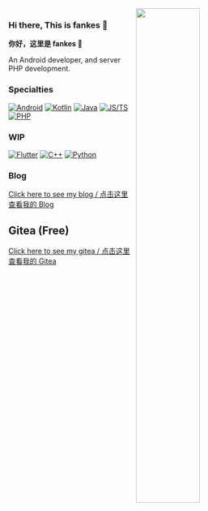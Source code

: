 <img width="50%" align="right" src="https://github-readme-stats.vercel.app/api?username=fankes" />

### Hi there, This is fankes 👋

**你好，这里是 fankes 👋**

An Android developer, and server PHP development.

### Specialties

[![Android](https://img.shields.io/badge/-Android-3DDC84?style=flat&logo=Android&logoColor=white)](#)
[![Kotlin](https://img.shields.io/badge/-Kotlin-7F52FF?style=flat&logo=kotlin&logoColor=white)](#)
[![Java](https://img.shields.io/badge/-Java-007396?style=flat&logo=java&logoColor=white)](#)
[![JS/TS](https://img.shields.io/badge/-JS/TS-ffcc00?style=flat&logo=javascript&logoColor=white)](#)
[![PHP](https://img.shields.io/badge/-PHP-777BB4?style=flat&logo=php&logoColor=white)](#)

### WIP

[![Flutter](https://img.shields.io/badge/-Flutter-6ecdf8?style=flat&logo=flutter&logoColor=white)](#)
[![C++](https://img.shields.io/badge/-C++-00599C?style=flat&logo=c%2B%2B&logoColor=white)](#)
[![Python](https://img.shields.io/badge/-Python-3776AB?style=flat&logo=python&logoColor=white)](#)

### Blog

[Click here to see my blog / 点击这里查看我的 Blog](https://blog.fankes.top)

## Gitea (Free)

[Click here to see my gitea / 点击这里查看我的 Gitea](https://gitea.fankes.top)
